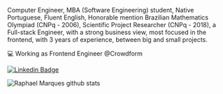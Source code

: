 Computer Engineer, MBA (Software Engineering) student, Native Portuguese, Fluent English, Honorable mention Brazilian Mathematics Olympiad (CNPq - 2006), Scientific Project Researcher (CNPq - 2018), a Full-stack Engineer, with a strong business view, most focused in the frontend, with 3 years of experience, between big and small projects. 

💻 Working as Frontend Engineer @Crowdform

[![Linkedin Badge](https://img.shields.io/badge/-Raphael%20Marques-6633cc?style=flat-square&logo=Linkedin&logoColor=white&link=https://www.linkedin.com/in/raphael-marques-977411119/)](https://www.linkedin.com/in/raphael-marques-977411119/) 

![Raphael Marques github stats](https://github-readme-stats.vercel.app/api?username=raphael-ms&theme=yeblu&show_icons=true&count_private=true)
